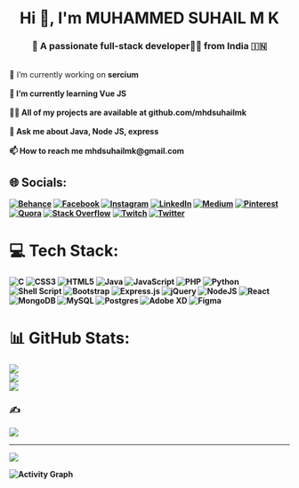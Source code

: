 # 
<h1 align="center">Hi 👋, I'm MUHAMMED SUHAIL M K</h1>
<h3 align="center">💫 A passionate full-stack developer👨‍💻 from India 🇮🇳 </h3> 
<br> 🔭 I’m currently working on <b>sercium<b><br><br>
🌱 I’m currently learning Vue JS<br><br>
👨‍💻 All of my projects are available at github.com/mhdsuhailmk<br><br> 
💬 Ask me about Java, Node JS, express<br><br>
📫 How to reach me mhdsuhailmk@gmail.com<br>

 
## 🌐 Socials:
[![Behance](https://img.shields.io/badge/Behance-1769ff?logo=behance&logoColor=white)](https://behance.net/mhdsuhailmk) [![Facebook](https://img.shields.io/badge/Facebook-%231877F2.svg?logo=Facebook&logoColor=white)](https://facebook.com/mhdsuhailmk) [![Instagram](https://img.shields.io/badge/Instagram-%23E4405F.svg?logo=Instagram&logoColor=white)](https://instagram.com/mhdsuhailmk) [![LinkedIn](https://img.shields.io/badge/LinkedIn-%230077B5.svg?logo=linkedin&logoColor=white)](https://linkedin.com/in/mhdsuhailmk) [![Medium](https://img.shields.io/badge/Medium-12100E?logo=medium&logoColor=white)](https://medium.com/@mhdsuhailmk) [![Pinterest](https://img.shields.io/badge/Pinterest-%23E60023.svg?logo=Pinterest&logoColor=white)](https://pinterest.com/mhdsuhailmk) [![Quora](https://img.shields.io/badge/Quora-%23B92B27.svg?logo=Quora&logoColor=white)](https://quora.com/profile/mhdsuhailmk) [![Stack Overflow](https://img.shields.io/badge/-Stackoverflow-FE7A16?logo=stack-overflow&logoColor=white)](https://stackoverflow.com/users/mhdsuhailmk) [![Twitch](https://img.shields.io/badge/Twitch-%239146FF.svg?logo=Twitch&logoColor=white)](https://twitch.tv/mhdsuhailmk) [![Twitter](https://img.shields.io/badge/Twitter-%231DA1F2.svg?logo=Twitter&logoColor=white)](https://twitter.com/mhdsuhailmk) 

# 💻 Tech Stack:
![C](https://img.shields.io/badge/c-%2300599C.svg?style=for-the-badge&logo=c&logoColor=white) ![CSS3](https://img.shields.io/badge/css3-%231572B6.svg?style=for-the-badge&logo=css3&logoColor=white) ![HTML5](https://img.shields.io/badge/html5-%23E34F26.svg?style=for-the-badge&logo=html5&logoColor=white) ![Java](https://img.shields.io/badge/java-%23ED8B00.svg?style=for-the-badge&logo=java&logoColor=white) ![JavaScript](https://img.shields.io/badge/javascript-%23323330.svg?style=for-the-badge&logo=javascript&logoColor=%23F7DF1E) ![PHP](https://img.shields.io/badge/php-%23777BB4.svg?style=for-the-badge&logo=php&logoColor=white) ![Python](https://img.shields.io/badge/python-3670A0?style=for-the-badge&logo=python&logoColor=ffdd54) ![Shell Script](https://img.shields.io/badge/shell_script-%23121011.svg?style=for-the-badge&logo=gnu-bash&logoColor=white) ![Bootstrap](https://img.shields.io/badge/bootstrap-%23563D7C.svg?style=for-the-badge&logo=bootstrap&logoColor=white) ![Express.js](https://img.shields.io/badge/express.js-%23404d59.svg?style=for-the-badge&logo=express&logoColor=%2361DAFB) ![jQuery](https://img.shields.io/badge/jquery-%230769AD.svg?style=for-the-badge&logo=jquery&logoColor=white) ![NodeJS](https://img.shields.io/badge/node.js-6DA55F?style=for-the-badge&logo=node.js&logoColor=white) ![React](https://img.shields.io/badge/react-%2320232a.svg?style=for-the-badge&logo=react&logoColor=%2361DAFB) ![MongoDB](https://img.shields.io/badge/MongoDB-%234ea94b.svg?style=for-the-badge&logo=mongodb&logoColor=white) ![MySQL](https://img.shields.io/badge/mysql-%2300f.svg?style=for-the-badge&logo=mysql&logoColor=white) ![Postgres](https://img.shields.io/badge/postgres-%23316192.svg?style=for-the-badge&logo=postgresql&logoColor=white) ![Adobe XD](https://img.shields.io/badge/Adobe%20XD-470137?style=for-the-badge&logo=Adobe%20XD&logoColor=#FF61F6) 	![Figma](https://img.shields.io/badge/figma-%23F24E1E.svg?style=for-the-badge&logo=figma&logoColor=white)
# 📊 GitHub Stats:
![](https://github-readme-stats.vercel.app/api?username=mhdsuhailmk&theme=highcontrast&hide_border=false&include_all_commits=true&count_private=true)<br/>
![](https://github-readme-streak-stats.herokuapp.com/?user=mhdsuhailmk&theme=highcontrast&hide_border=false)<br/>
![](https://github-readme-stats.vercel.app/api/top-langs/?username=mhdsuhailmk&theme=highcontrast&hide_border=false&include_all_commits=true&count_private=true&layout=compact)

### ✍️
![](https://quotes-github-readme.vercel.app/api?type=horizontal&theme=radical)



---
[![](https://visitcount.itsvg.in/api?id=mhdsuhailmk&icon=0&color=6)](https://visitcount.itsvg.in)



<p><img alt=" Activity Graph" src="https://activity-graph.herokuapp.com/graph?username=mhdsuhailmk&bg_color=0D1117&color=5BCDEC&line=5BCDEC&point=FFFFFF&hide_border=true" /></p>

